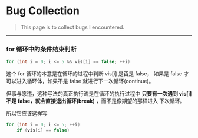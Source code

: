 # Bug Collection
> This page is to collect bugs I encountered.

---
### for 循环中的条件结束判断
```cpp
for (int i = 0; i <= 5 && vis[i] == false; ++i)
```
这个 for 循环的本意是在循环的过程中判断 vis[i] 是否是 false，
如果是 false 才可以进入循环体，如果不是 false 就进行下一次循环(continue)。

但事与愿违，这种写法的真正执行流是在循环的执行过程中 **只要有一次遇到
vis[i] 不是 false，就会直接退出循环(break)** ，而不是像期望的那样进入
下次循环。

所以它应该这样写
```cpp
for (int i = 0; i <= 5; ++i)
    if (vis[i] == false)
```
